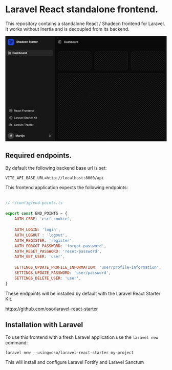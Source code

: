 # Laravel React standalone frontend.

This repository contains a standalone React / Shadecn frontend for Laravel.
It works without Inertia and is decoupled from its backend.

![Screenshot](./docs/screenshot.png)

## Required endpoints.

By default the following backend base url is set:

```dotenv
VITE_API_BASE_URL=http://localhost:8000/api
```

This frontend application expects the following endpoints:

```javascript

// ~/config/end-points.ts

export const END_POINTS = {
    AUTH_CSRF: 'csrf-cookie',
    
    AUTH_LOGIN: 'login',
    AUTH_LOGOUT : 'logout',
    AUTH_REGISTER: 'register',
    AUTH_FORGOT_PASSWORD: 'forgot-password',
    AUTH_RESET_PASSWORD: 'reset-password',
    AUTH_GET_USER: 'user',

    SETTINGS_UPDATE_PROFILE_INFORMATION: 'user/profile-information',
    SETTINGS_UPDATE_PASSWORD: 'user/password',
    SETTINGS_DELETE_USER: 'user',
}
```

These endpoints will be installed by default with the Laravel React Starter Kit.

https://github.com/oso/laravel-react-starter

## Installation with Laravel

To use this frontend with a fresh Laravel application use the `laravel new` command:

```shell
laravel new --using=oso/laravel-react-starter my-project
```

This will install and configure Laravel Fortify and Laravel Sanctum